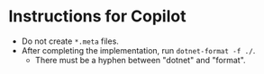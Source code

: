# Instructions for Copilot

- Do not create `*.meta` files.
- After completing the implementation, run `dotnet-format -f ./`.
    - There must be a hyphen between "dotnet" and "format".